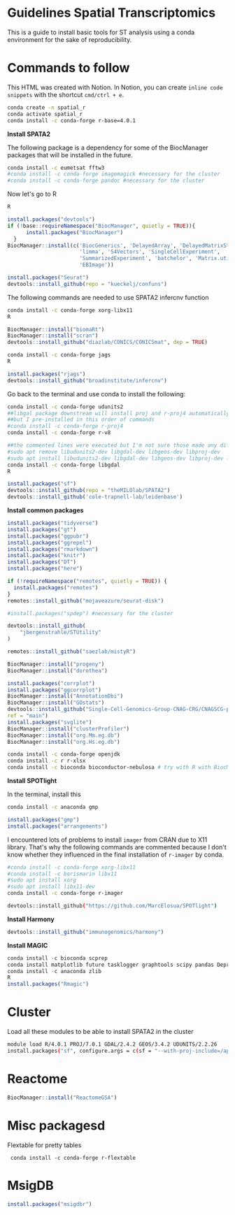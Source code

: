 # Guidelines Spatial Transcriptomics

This is a guide to install basic tools for ST analysis using a conda environment for the sake of reproducibility. 

# Commands to follow

This HTML was created with Notion. In Notion, you can create `inline code snippets` with the shortcut `cmd/ctrl + e`.

```bash
conda create -n spatial_r
conda activate spatial_r
conda install -c conda-forge r-base=4.0.1
```

**Install SPATA2**

The following package is a dependency for some of the BiocManager packages that will be installed in the future.

```bash
conda install -c eumetsat fftw3
#conda install -c conda-forge imagemagick #necessary for the cluster
#conda install -c conda-forge pandoc #necessary for the cluster
```

Now let's go to R

```bash
R
```

```r
install.packages("devtools")
if (!base::requireNamespace("BiocManager", quietly = TRUE)){
      install.packages("BiocManager")
  }
BiocManager::install(c('BiocGenerics', 'DelayedArray', 'DelayedMatrixStats',
                       'limma', 'S4Vectors', 'SingleCellExperiment',
                       'SummarizedExperiment', 'batchelor', 'Matrix.utils', 
                       'EBImage'))

install.packages("Seurat")
devtools::install_github(repo = "kueckelj/confuns")
```

The following commands are needed to use SPATA2 infercnv function 

```bash
conda install -c conda-forge xorg-libx11
R
```

```r
BiocManager::install("biomaRt")
BiocManager::install("scran")
devtools::install_github("diazlab/CONICS/CONICSmat", dep = TRUE)
```

```bash
conda install -c conda-forge jags
R
```

```r
install.packages("rjags")
devtools::install_github("broadinstitute/infercnv")
```

Go back to the terminal  and use conda to install the following:

```bash
conda install -c conda-forge udunits2
##libgal package downstream will install proj and r-proj4 automatically 
##but I pre-installed in this order of commands
#conda install -c conda-forge r-proj4 
conda install -c conda-forge r-v8
```

```bash
##the commented lines were executed but I'm not sure those made any difference
#sudo apt remove libudunits2-dev libgdal-dev libgeos-dev libproj-dev
#sudo apt install libudunits2-dev libgdal-dev libgeos-dev libproj-dev libfontconfig1-dev
conda install -c conda-forge libgdal
R
```

```r
install.packages("sf")
devtools::install_github(repo = "theMILOlab/SPATA2")
devtools::install_github('cole-trapnell-lab/leidenbase')
```

**Install common packages**

```r
install.packages("tidyverse")
install.packages("gt")
install.packages("ggpubr")
install.packages("ggrepel")
install.packages("rmarkdown")
install.packages("knitr")
install.packages("DT")
install.packages("here")

if (!requireNamespace("remotes", quietly = TRUE)) {
  install.packages("remotes")
}
remotes::install_github("mojaveazure/seurat-disk")

#install.packages("spdep") #necessary for the cluster

devtools::install_github(
    "jbergenstrahle/STUtility"
)

remotes::install_github("saezlab/mistyR")

BiocManager::install("progeny")
BiocManager::install("dorothea")

install.packages("corrplot")
install.packages("ggcorrplot")
BiocManager::install("AnnotationDbi")
BiocManager::install("GOstats")
devtools::install_github("Single-Cell-Genomics-Group-CNAG-CRG/CNAGSCG-package", 
ref = "main")
install.packages("svglite")
BiocManager::install("clusterProfiler")
BiocManager::install("org.Mm.eg.db")
BiocManager::install("org.Hs.eg.db")
```

```bash
conda install -c conda-forge openjdk
conda install -c r r-xlsx
conda install -c bioconda bioconductor-nebulosa # try with R with BiocManager::install("Nebulosa")
```

**Install SPOTlight**

In the terminal, install this 

```bash
conda install -c anaconda gmp
```

```r
install.packages("gmp")
install.packages("arrangements")
```

I encountered lots of problems to install `imager` from CRAN due to X11 library. That's why the following commands are commented because I don't know whether they influenced in the final installation of `r-imager` by conda.

```bash
#conda install -c conda-forge xorg-libx11
#conda install -c borismarin libx11
#sudo apt install xorg
#sudo apt install libx11-dev
conda install -c conda-forge r-imager
```

```bash
devtools::install_github("https://github.com/MarcElosua/SPOTlight")
```

**Install Harmony**

```r
devtools::install_github("immunogenomics/harmony")
```

**Install MAGIC**

```r
conda install -c bioconda scprep
conda install matplotlib future tasklogger graphtools scipy pandas Deprecated pygsp pytz python-dateutil six threadpoolctl joblib decorator wrapt cycler kiwisolver pyparsing pillow
conda install -c anaconda zlib
R
install.packages("Rmagic")
```

# Cluster

Load all these modules to be able to install SPATA2 in the cluster

```bash
module load R/4.0.1 PROJ/7.0.1 GDAL/2.4.2 GEOS/3.4.2 UDUNITS/2.2.26
install.packages("sf", configure.args = c(sf = "--with-proj-include=/apps/PROJ/7.0.1/include"))
```

# Reactome
```r
BiocManager::install("ReactomeGSA")
```

# Misc packagesd
Flextable for pretty tables
```
 conda install -c conda-forge r-flextable 
```

# MsigDB
```r
install.packages("msigdbr")
```
